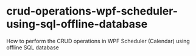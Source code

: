 # crud-operations-wpf-scheduler-using-sql-offline-database
How to perform the CRUD operations in WPF Scheduler (Calendar) using offline SQL database
